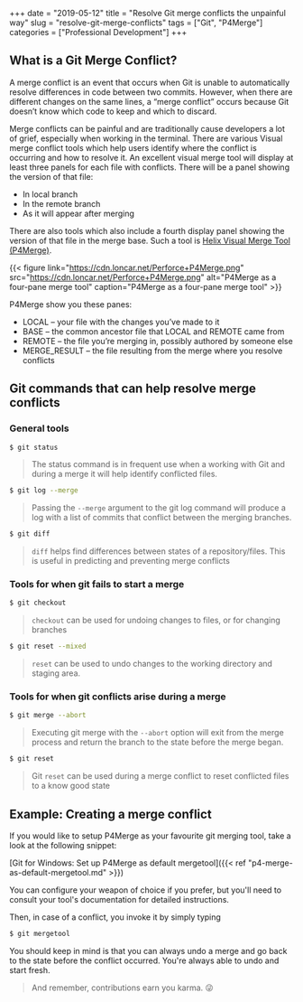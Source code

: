 +++
date = "2019-05-12"
title = "Resolve Git merge conflicts the unpainful way"
slug = "resolve-git-merge-conflicts"
tags = ["Git", "P4Merge"]
categories = ["Professional Development"]
+++

## What is a Git Merge Conflict?

A merge conflict is an event that occurs when Git is unable to automatically resolve differences in code between two commits. However, when there are different changes on the same lines, a “merge conflict” occurs because Git doesn’t know which code to keep and which to discard.

Merge conflicts can be painful and are traditionally cause developers a lot of grief, especially when working in the terminal. There are various Visual merge conflict tools which help users identify where the conflict is occurring and how to resolve it. An excellent visual merge tool will display at least three panels for each file with conflicts. There will be a panel showing the version of that file:

* In local branch
* In the remote branch
* As it will appear after merging

There are also tools which also include a fourth display panel showing the version of that file in the merge base. Such a tool is [Helix Visual Merge Tool (P4Merge)](https://www.perforce.com/downloads/visual-merge-tool).


{{< figure link="https://cdn.loncar.net/Perforce+P4Merge.png" src="https://cdn.loncar.net/Perforce+P4Merge.png" alt="P4Merge as a four-pane merge tool" caption="P4Merge as a four-pane merge tool" >}}

P4Merge show you these panes:

* LOCAL – your file with the changes you’ve made to it
* BASE – the common ancestor file that LOCAL and REMOTE came from
* REMOTE – the file you’re merging in, possibly authored by someone else
* MERGE_RESULT – the file resulting from the merge where you resolve conflicts

## Git commands that can help resolve merge conflicts

### General tools

```bash
$ git status
```
> The status command is in frequent use when a working with Git and during a merge it will help identify conflicted files.

```bash
$ git log --merge
```
> Passing the `--merge` argument to the git log command will produce a log with a list of commits that conflict between the merging branches.

```bash
$ git diff
```
> `diff` helps find differences between states of a repository/files. This is useful in predicting and preventing merge conflicts

### Tools for when git fails to start a merge

```bash
$ git checkout
```
> `checkout` can be used for undoing changes to files, or for changing branches

```bash
$ git reset --mixed
```
> `reset` can be used to undo changes to the working directory and staging area.

### Tools for when git conflicts arise during a merge

```bash
$ git merge --abort
```

> Executing git merge with the `--abort` option will exit from the merge process and return the branch to the state before the merge began.

```bash
$ git reset
```

> Git `reset` can be used during a merge conflict to reset conflicted files to a know good state

## Example: Creating a merge conflict

<script src="https://embed.cacher.io/82523f825d3bf911fdf945c0032d49f57a08a113.js?a=a3c18eac0c35d4e521489c80f92a4c71&t=atom_one_dark"></script>

If you would like to setup P4Merge as your favourite git merging tool, take a look at the following snippet:

[Git for Windows: Set up P4Merge as default mergetool]({{< ref "p4-merge-as-default-mergetool.md" >}})

You can configure your weapon of choice if you prefer, but you'll need to consult your tool's documentation for detailed instructions.

Then, in case of a conflict, you invoke it by simply typing

```bash
$ git mergetool
```

You should keep in mind is that you can always undo a merge and go back to the state before the conflict occurred. You're always able to undo and start fresh.

> And remember, contributions earn you karma. 😜
